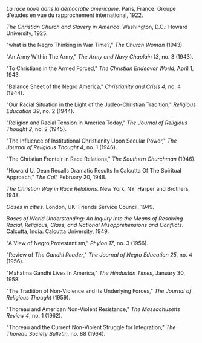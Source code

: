 *La race noire dans la démocratie américaine*. Paris, France: Groupe d'études en vue du rapprochement international, 1922.

*The Christian Church and Slavery in America*. Washington, D.C.: Howard University, 1925. 

"what is the Negro Thinking in War Time?," *The Church Woman* (1943).

"An Army Within The Army," *The Army and Navy Chaplain 13*, no. 3 (1943).

"To Christians in the Armed Forced," *The Christian Endeavor World*, April 1, 1943. 

"Balance Sheet of the Negro America," *Christianity and Crisis 4*, no. 4 (1944).

"Our Racial Situation in the Light of the Judeo-Christian Tradition," *Religious Education 39*, no. 2 (1944).

"Religion and Racial Tension in America Today," *The Journal of Religious Thought 2*, no. 2 (1945). 

"The Influence of Institutional Christianity Upon Secular Power," *The Journal of Religious Thought 4*, no. 1 (1946).

"The Christian Fronteir in Race Relations," *The Southern Churchman* (1946).

"Howard U. Dean Recalls Dramatic Results In Calcutta Of The Spiritual Approach," *The Call*, February 20, 1948.

*The Christian Way in Race Relations*. New York, NY: Harper and Brothers, 1948. 

*Oases in cities*. London, UK: Friends Service Council, 1949.

*Bases of World Understanding: An Inquiry Into the Means of Resolving Racial, Religious, Class, and National Misapprehensions and Conflicts*. Calcutta, India: Calcutta University, 1949.

"A View of Negro Protestantism," *Phylon 17*, no. 3 (1956).

"Review of *The Gandhi Reader*," *The Journal of Negro Education 25*, no. 4 (1956).

"Mahatma Gandhi Lives In America," *The Hindustan Times*, January 30, 1958.

"The Tradition of Non-Violence and its Underlying Forces," *The Journal of Religious Thought* (1959).

"Thoreau and American Non-Violent Resistance," *The Massachusetts Review 4*, no. 1 (1962). 

"Thoreau and the Current Non-Violent Struggle for Integration," *The Thoreau Society Bulletin*, no. 88 (1964).
